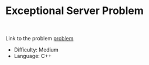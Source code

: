 # Exceptional Server Problem

<br>

Link to the problem [problem](https://www.hackerrank.com/challenges/exceptional-server/problem?h_r=next-challenge&h_v=zen)

-   Difficulty: Medium
-   Language: C++
